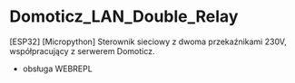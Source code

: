 # Domoticz_LAN_Double_Relay
[ESP32] [Micropython] Sterownik sieciowy z dwoma przekaźnikami 230V, współpracujący z serwerem Domoticz.
- obsługa WEBREPL